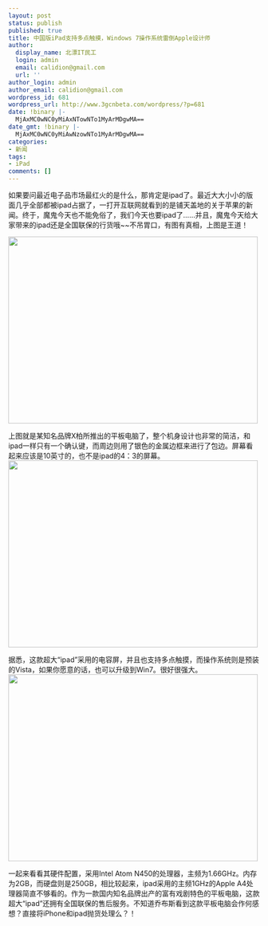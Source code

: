 ```yaml
---
layout: post
status: publish
published: true
title: 中国版iPad支持多点触摸，Windows 7操作系统雷倒Apple设计师
author:
  display_name: 北漂IT民工
  login: admin
  email: calidion@gmail.com
  url: ''
author_login: admin
author_email: calidion@gmail.com
wordpress_id: 681
wordpress_url: http://www.3gcnbeta.com/wordpress/?p=681
date: !binary |-
  MjAxMC0wNC0yMiAxNTowNTo1MyArMDgwMA==
date_gmt: !binary |-
  MjAxMC0wNC0yMiAwNzowNTo1MyArMDgwMA==
categories:
- 新闻
tags:
- iPad
comments: []
---
```

<p>如果要问最近电子品市场最红火的是什么，那肯定是ipad了。最近大大小小的版面几乎全部都被ipad占据了，一打开互联网就看到的是铺天盖地的关于苹果的新闻。终于，魔鬼今天也不能免俗了，我们今天也要ipad了&hellip;&hellip;并且，魔鬼今天给大家带来的ipad还是全国联保的行货哦~~不吊胃口，有图有真相，上图是王道！</p>
<p><img src="http://img.cnbeta.com/newsimg/100416/15024601081962438.jpg" alt="" width="500" height="375" /></p>
<p>上图就是某知名品牌X柏所推出的平板电脑了，整个机身设计也非常的简洁，和ipad一样只有一个确认键，而周边则用了银色的金属边框来进行了包边。屏幕看起来应该是10英寸的，也不是ipad的4：3的屏幕。<br />
<img src="http://img.cnbeta.com/newsimg/100416/15024711472154227.jpg" alt="" width="500" height="375" /></p>
<p>据悉，这款超大&ldquo;ipad&rdquo;采用的电容屏，并且也支持多点触摸，而操作系统则是预装的Vista，如果你愿意的话，也可以升级到Win7。很好很强大。<br />
<img src="http://img.cnbeta.com/newsimg/100416/1502492977967940.jpg" alt="" width="500" height="375" /></p>
<p>一起来看看其硬件配置，采用Intel Atom N450的处理器，主频为1.66GHz。内存为2GB，而硬盘则是250GB，相比较起来，ipad采用的主频1GHz的Apple A4处理器简直不够看的。作为一款国内知名品牌出产的富有戏剧特色的平板电脑，这款超大&ldquo;ipad&rdquo;还拥有全国联保的售后服务。不知道乔布斯看到这款平板电脑会作何感想？直接将iPhone和ipad抛货处理么？！</p>
